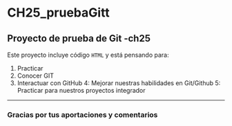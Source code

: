 # CH25_pruebaGitt
## Proyecto de prueba de Git -ch25

Este proyecto incluye código `HTML` y está pensando para:
1. Practicar
2. Conocer GIT
3. Interactuar con GitHub
4: Mejorar nuestras habilidades en Git/Github
5: Practicar para nuestros proyectos integrador

---

### Gracias por tus aportaciones y comentarios



